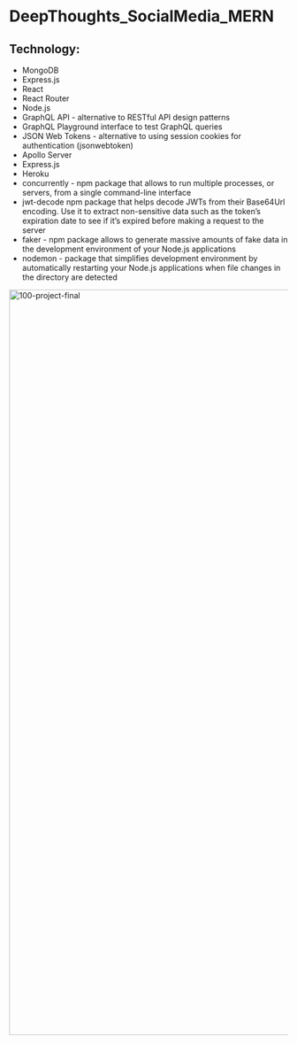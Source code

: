 # DeepThoughts_SocialMedia_MERN

## Technology:
- MongoDB
- Express.js
- React
- React Router
- Node.js
- GraphQL API - alternative to RESTful API design patterns
- GraphQL Playground interface to test  GraphQL queries
- JSON Web Tokens -  alternative to using session cookies for authentication (jsonwebtoken)
- Apollo Server
- Express.js
- Heroku
- concurrently - npm package that allows to run multiple processes, or servers, from a single command-line interface
- jwt-decode  npm package that helps decode JWTs from their Base64Url encoding. Use it to extract non-sensitive data such as the token’s expiration date to see if it’s expired before making a request to the server
- faker - npm package allows to generate massive amounts of fake data in the development environment of your Node.js applications
- nodemon - package that simplifies development environment by automatically restarting your Node.js applications when file changes in the directory are detected

<img width="1347" alt="100-project-final" src="https://user-images.githubusercontent.com/80685266/160249045-5ca0e6dc-4eac-48fd-a5f7-83075c93d3cc.png">
